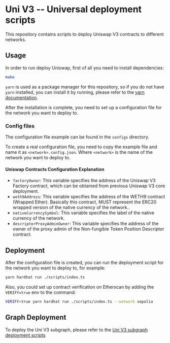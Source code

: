 # Uni V3 -- Universal deployment scripts

This repository contains scripts to deploy Uniswap V3 contracts to different networks.

## Usage 

In order to run deploy Uniswap, first of all you need to install dependencies:

```bash
make
```

`yarn` is used as a package manager for this repository, so if you do not have `yarn` installed, you can install it by running, please refer to the [yarn documentation](https://classic.yarnpkg.com/en/docs/install).

After the installation is complete, you need to set up a configuration file for the network you want to deploy to.

### Config files

The configuration file example can be found in the `configs` directory.

To create a real configuration file, you need to copy the example file and name it as `<network>.config.json`.
Where `<network>` is the name of the network you want to deploy to.

#### Uniswap Contracts Configuration Explanation
- `factoryOwner`: This variable specifies the address of the Uniswap V3 Factory contract, which can be obtained from previous Uniswap V3 core deployment.
- `weth9Address`: This variable specifies the address of the WETH9 contract (Wrapped Ether). Basically this contract, MUST represent the ERC20 wrapped version of the native currency of the network..
- `nativeCurrencySymbol`: This variable specifies the label of the native currency of the network.
- `descriptorProxyAdminOwner`: This variable specifies the address of the owner of the proxy admin of the Non-fungible Token Position Descriptor contract.

## Deployment

After the configuration file is created, you can run the deployment script for the network you want to deploy to, for example:

```bash
yarn hardhat run ./scripts/index.ts
```

Also, you could set up contract verification on Etherscan by adding the `VERIFY=true` env to the command:

```bash
VERIFY=true yarn hardhat run ./scripts/index.ts --network sepolia
```

## Graph Deployment 

To deploy the Uni V3 subgraph, please refer to the [Uni V3 subgraph deployment scripts](https://github.com/micro-capital/v3-subgraph?tab=readme-ov-file#uniswap-v3-subgraph)
